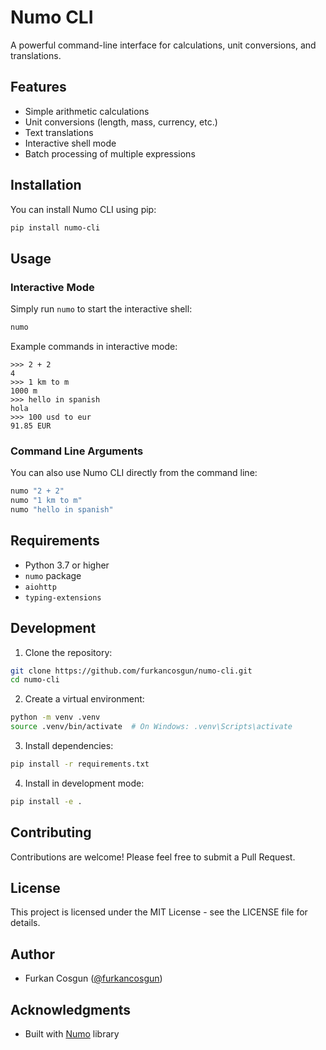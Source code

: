 # Numo CLI

A powerful command-line interface for calculations, unit conversions, and translations.

## Features

- Simple arithmetic calculations
- Unit conversions (length, mass, currency, etc.)
- Text translations
- Interactive shell mode
- Batch processing of multiple expressions

## Installation

You can install Numo CLI using pip:

```bash
pip install numo-cli
```

## Usage

### Interactive Mode

Simply run `numo` to start the interactive shell:

```bash
numo
```

Example commands in interactive mode:
```
>>> 2 + 2
4
>>> 1 km to m
1000 m
>>> hello in spanish
hola
>>> 100 usd to eur
91.85 EUR
```

### Command Line Arguments

You can also use Numo CLI directly from the command line:

```bash
numo "2 + 2"
numo "1 km to m"
numo "hello in spanish"
```

## Requirements

- Python 3.7 or higher
- `numo` package
- `aiohttp`
- `typing-extensions`

## Development

1. Clone the repository:
```bash
git clone https://github.com/furkancosgun/numo-cli.git
cd numo-cli
```

2. Create a virtual environment:
```bash
python -m venv .venv
source .venv/bin/activate  # On Windows: .venv\Scripts\activate
```

3. Install dependencies:
```bash
pip install -r requirements.txt
```

4. Install in development mode:
```bash
pip install -e .
```

## Contributing

Contributions are welcome! Please feel free to submit a Pull Request.

## License

This project is licensed under the MIT License - see the LICENSE file for details.

## Author

- Furkan Cosgun ([@furkancosgun](https://github.com/furkancosgun))

## Acknowledgments

- Built with [Numo](https://github.com/furkancosgun/numo) library
